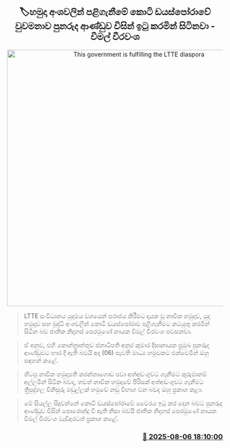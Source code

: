 <p align='center'><b><h2 align='center' title='This government is fulfilling the LTTE diaspora's desire to take revenge on the military units - Wimal Weerawansa'>🏷හමුදා අංශවලින් පළිගැනීමේ කොටි ඩයස්පෝරාවේ වුවමනාව  පුනරුද ආණ්ඩුව විසින් ඉටු කරමින් සිටිනවා - විමල් වීරවංශ</h2></b></p>
<p align='center'><img src='https://helakuru.sgp1.cdn.digitaloceanspaces.com/esana/images/lib/wimal-weerawansa-media-nn.jpg' width='600' alt='This government is fulfilling the LTTE diaspora's desire to take revenge on the military units - Wimal Weerawansa'></p>

> LTTE සංවිධානය යුදමය වශයෙන් පරාජය කිරීමට දායක වූ නාවික හමුදාව, යුද හමුදාව සහ බුද්ධි අංශවලින් කොටි ඩයස්පෝරාව පළිගැනීමට කටයුතු කරමින් සිටින බව ජාතික නිදහස් පෙරමුණේ නායක විමල් වීරවංශ පවසනවා.

> ඒ අනුව, එහි කොන්ත්‍රාත්තුව ජනාධිපති අනුර කුමාර දිසානායක ප්‍රමුඛ පුනරුද ආණ්ඩුවට භාර දී ඇති බවයි අද (06) පැවති මාධ්‍ය හමුවකට එක්වෙමින් ඔහු සඳහන් කළේ.

> හිටපු නාවික හමුදාපති කරන්නාගොඩ පවා අත්අඩංගුවට ගැනීමට කුරුමානම් අල්ලමින් සිටින බවද, තවත් නාවික හමුදාවේ පිරිසක් අත්අඩංගුවට ගැනීමට ත්‍රිපුද්ගල විනිසුරු මඩුල්ලක් හමුවේ නඩු විභාග වන බවද ඔහු ප්‍රකාශ කළා.

> මේ සියල්ල සිදුවන්නේ කොටි ඩයස්පෝරාවේ වෛරය ඉටු කර දෙන බවට පුනරුද ආණ්ඩුව විසින් පොරොන්දු වී ඇති නිසා බවයි ජාතික නිදහස් පෙරමුණේ නායක විමල් වීරවංශ වැඩිදුරටත් ප්‍රකාශ කළේ.



<h3 align='right'><a href='https://www.helakuru.lk/esana/p/112499/'>📅 2025-08-06 18:10:00</a></h3>
